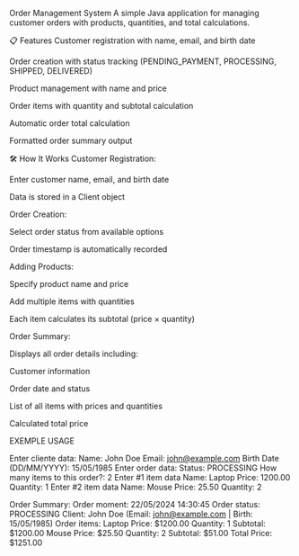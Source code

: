 Order Management System
A simple Java application for managing customer orders with products, quantities, and total calculations.

📋 Features
Customer registration with name, email, and birth date

Order creation with status tracking (PENDING_PAYMENT, PROCESSING, SHIPPED, DELIVERED)

Product management with name and price

Order items with quantity and subtotal calculation

Automatic order total calculation

Formatted order summary output

🛠️ How It Works
Customer Registration:

Enter customer name, email, and birth date

Data is stored in a Client object

Order Creation:

Select order status from available options

Order timestamp is automatically recorded

Adding Products:

Specify product name and price

Add multiple items with quantities

Each item calculates its subtotal (price × quantity)

Order Summary:

Displays all order details including:

Customer information

Order date and status

List of all items with prices and quantities

Calculated total price

EXEMPLE USAGE 

Enter cliente data:
Name: John Doe
Email: john@example.com
Birth Date (DD/MM/YYYY): 15/05/1985
Enter order data: 
Status: PROCESSING
How many items to this order?: 2
Enter #1 item data
Name: Laptop
Price: 1200.00
Quantity: 1
Enter #2 item data
Name: Mouse
Price: 25.50
Quantity: 2

Order Summary:
Order moment: 22/05/2024 14:30:45
Order status: PROCESSING
Client: John Doe (Email: john@example.com | Birth: 15/05/1985)
Order items:
Laptop
  Price: $1200.00
  Quantity: 1
  Subtotal: $1200.00
Mouse
  Price: $25.50
  Quantity: 2
  Subtotal: $51.00
Total Price: $1251.00
